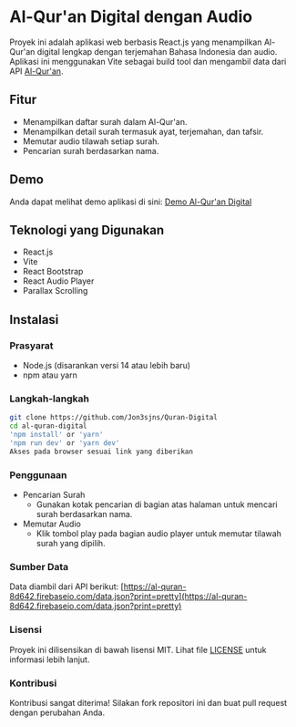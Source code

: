 # Al-Qur'an Digital dengan Audio

Proyek ini adalah aplikasi web berbasis React.js yang menampilkan Al-Qur'an digital lengkap dengan terjemahan Bahasa Indonesia dan audio. Aplikasi ini menggunakan Vite sebagai build tool dan mengambil data dari API [Al-Qur'an](https://al-quran-8d642.firebaseio.com/data.json?print=pretty).

## Fitur

- Menampilkan daftar surah dalam Al-Qur'an.
- Menampilkan detail surah termasuk ayat, terjemahan, dan tafsir.
- Memutar audio tilawah setiap surah.
- Pencarian surah berdasarkan nama.

## Demo

Anda dapat melihat demo aplikasi di sini: [Demo Al-Qur'an Digital](#)

## Teknologi yang Digunakan

- React.js
- Vite
- React Bootstrap
- React Audio Player
- Parallax Scrolling

## Instalasi

### Prasyarat

- Node.js (disarankan versi 14 atau lebih baru)
- npm atau yarn

### Langkah-langkah

   ```sh
   git clone https://github.com/Jon3sjns/Quran-Digital
   cd al-quran-digital
   'npm install' or 'yarn'
   'npm run dev' or 'yarn dev'
   Akses pada browser sesuai link yang diberikan
   ```

### Penggunaan

- Pencarian Surah
  - Gunakan kotak pencarian di bagian atas halaman untuk mencari surah berdasarkan nama.
- Memutar Audio
  - Klik tombol play pada bagian audio player untuk memutar tilawah surah yang dipilih.

### Sumber Data

Data diambil dari API berikut: [https://al-quran-8d642.firebaseio.com/data.json?print=pretty](https://al-quran-8d642.firebaseio.com/data.json?print=pretty)

### Lisensi

Proyek ini dilisensikan di bawah lisensi MIT. Lihat file [LICENSE](LICENSE) untuk informasi lebih lanjut.

### Kontribusi

Kontribusi sangat diterima! Silakan fork repositori ini dan buat pull request dengan perubahan Anda.

